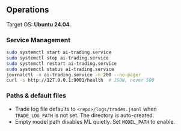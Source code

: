 ## Operations

Target OS: **Ubuntu 24.04**.

### Service Management

```bash
sudo systemctl start ai-trading.service
sudo systemctl stop ai-trading.service
sudo systemctl restart ai-trading.service
sudo systemctl status ai-trading.service
journalctl -u ai-trading.service -n 200 --no-pager
curl -s http://127.0.0.1:9001/health  # JSON, never 500
```

### Paths & default files
- Trade log file defaults to `<repo>/logs/trades.jsonl` when `TRADE_LOG_PATH` is not set. The directory is auto-created.
- Empty model path disables ML quietly. Set `MODEL_PATH` to enable.
